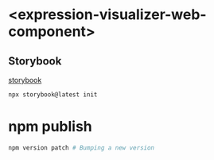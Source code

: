# \<expression-visualizer-web-component>

## Storybook
[storybook](https://joehecn.github.io/expression-webcomponent/?path=/docs/expressionwebcomponent--docs)

```bash
npx storybook@latest init
```

# npm publish
```bash
npm version patch # Bumping a new version
```